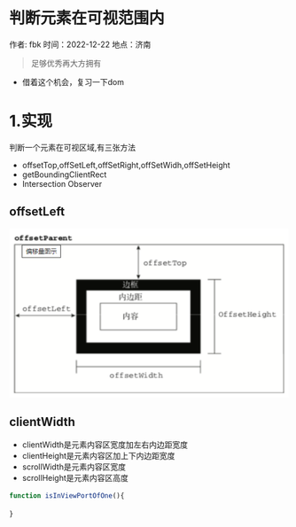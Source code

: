 # 判断元素在可视范围内

作者: fbk
时间：2022-12-22
地点：济南
>足够优秀再大方拥有

- 借着这个机会，复习一下dom
# 1.实现
判断一个元素在可视区域,有三张方法
- offsetTop,offSetLeft,offSetRight,offSetWidh,offSetHeight
- getBoundingClientRect
- Intersection Observer
## offsetLeft
![](../img/2022-12-22/offset.png)
## clientWidth
- clientWidth是元素内容区宽度加左右内边距宽度
- clientHeight是元素内容区加上下内边距宽度
- scrollWidth是元素内容区宽度
- scrollHeight是元素内容区高度
```js
function isInViewPortOfOne(){
    
}
```
